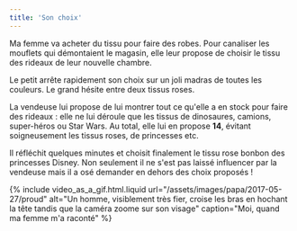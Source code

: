 ```yaml
---
title: 'Son choix'
---
```


Ma femme va acheter du tissu pour faire des robes. Pour canaliser les mouflets
qui démontaient le magasin, elle leur propose de choisir le tissu des rideaux de
leur nouvelle chambre.

<!-- more -->

Le petit arrête rapidement son choix sur un joli madras de toutes les couleurs.
Le grand hésite entre deux tissus roses.

La vendeuse lui propose de lui montrer tout ce qu'elle a en stock pour faire des
rideaux : elle ne lui déroule que les tissus de dinosaures, camions, super-héros
ou Star Wars. Au total, elle lui en propose **14**, évitant soigneusement les
tissus roses, de princesses etc.

Il réfléchit quelques minutes et choisit finalement le tissu rose bonbon des
princesses Disney. Non seulement il ne s'est pas laissé influencer par la
vendeuse mais il a osé demander en dehors des choix proposés !

{% include video_as_a_gif.html.liquid
url="/assets/images/papa/2017-05-27/proud"
alt="Un homme, visiblement très fier, croise les bras en hochant la tête tandis que la caméra zoome sur son visage"
caption="Moi, quand ma femme m'a raconté"
%}
